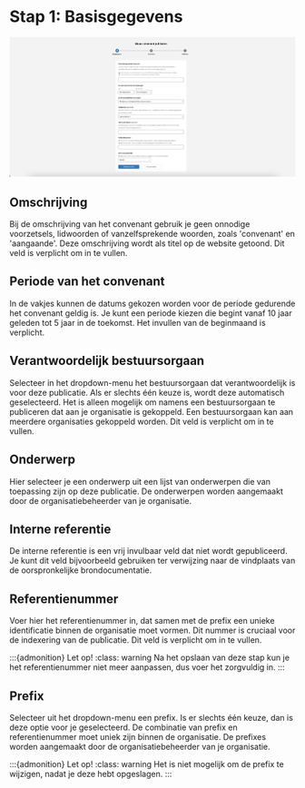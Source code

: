 # Stap 1: Basisgegevens

![Afbeelding toont eerste stap van de uploadwizard van de balie](img/convenant_1.png)

## Omschrijving

Bij de omschrijving van het convenant gebruik je geen onnodige voorzetsels, lidwoorden of vanzelfsprekende woorden, zoals 'convenant' en 'aangaande'. Deze omschrijving wordt als titel op de website getoond. Dit veld is verplicht om in te vullen.

## Periode van het convenant

In de vakjes kunnen de datums gekozen worden voor de periode gedurende het convenant geldig is. Je kunt een periode kiezen
die begint vanaf 10 jaar geleden tot 5 jaar in de toekomst. Het invullen van de beginmaand is verplicht.

## Verantwoordelijk bestuursorgaan

Selecteer in het dropdown-menu het bestuursorgaan dat verantwoordelijk is voor deze publicatie. Als er slechts één keuze is,
wordt deze automatisch geselecteerd. Het is alleen mogelijk om namens een bestuursorgaan te publiceren dat aan je organisatie
is gekoppeld. Een bestuursorgaan kan aan meerdere organisaties gekoppeld worden. Dit veld is verplicht om in te vullen.

## Onderwerp

Hier selecteer je een onderwerp uit een lijst van onderwerpen die van toepassing zijn op deze publicatie. De onderwerpen worden
aangemaakt door de organisatiebeheerder van je organisatie.

## Interne referentie

De interne referentie is een vrij invulbaar veld dat niet wordt gepubliceerd. Je kunt dit veld bijvoorbeeld gebruiken ter
verwijzing naar de vindplaats van de oorspronkelijke brondocumentatie.

## Referentienummer

Voer hier het referentienummer in, dat samen met de prefix een unieke identificatie binnen de organisatie moet vormen. Dit nummer
is cruciaal voor de indexering van de publicatie. Dit veld is verplicht om in te vullen.

:::{admonition} Let op!
:class: warning
Na het opslaan van deze stap kun je het referentienummer niet meer aanpassen, dus voer het zorgvuldig in.
:::

## Prefix

Selecteer uit het dropdown-menu een prefix. Is er slechts één keuze, dan is deze optie voor je geselecteerd. De combinatie van prefix
en referentienummer moet uniek zijn binnen de organisatie. De prefixes worden aangemaakt door de organisatiebeheerder van je organisatie.

:::{admonition} Let op!
:class: warning
Het is niet mogelijk om de prefix te wijzigen, nadat je deze hebt opgeslagen.
:::
